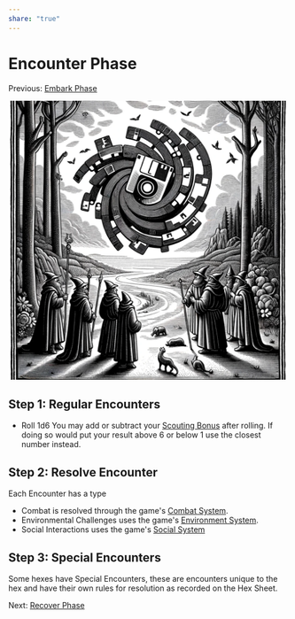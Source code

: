 ```yaml
---  
share: "true"  
---  
```

  
# Encounter Phase  
Previous: [Embark Phase](./Embark%20Phase.html)  
  
![Pasted image 20240126173718](./Pasted%20image%2020240126173718.png)  
## Step 1: Regular Encounters  
  
- Roll 1d6 You may add or subtract your [Scouting Bonus](./Scouting%20Bonus.html) after rolling. If doing so would put your result above 6 or below 1 use the closest number instead.  
  
## Step 2: Resolve Encounter  
  
Each Encounter has a type  
- Combat is resolved through the game's [Combat System](./Combat%20System.html).  
- Environmental Challenges uses the game's [Environment System](./Environment%20System.html).  
- Social Interactions uses the game's [Social System](./Social%20System.html)  
  
## Step 3: Special Encounters  
  
Some hexes have Special Encounters, these are encounters unique to the hex and have their own rules for resolution as recorded on the Hex Sheet.  
  
Next: [Recover Phase](./Recover%20Phase.html)